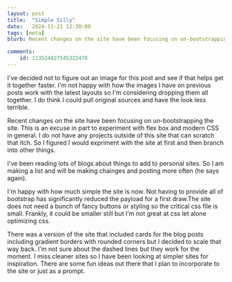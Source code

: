 ```yaml
---
layout: post
title:  "Simple Silly"
date:   2024-11-21 12:30:00
tags: [meta]
blurb: Recent changes on the site have been focusing on un-bootstrapping the site. This is an excuse in part to experiment with flex box and modern CSS in general.

comments:
    id: 113524027545322478
---
```


<!--more-->

I've decided not to figure out an image for this post and see if that helps get it together faster. I'm not happy with how the images I have on previous posts work with the latest layouts so I'm considering dropping them all together. I do think I could pull original sources and have the look less terrible.

Recent changes on the site have been focusing on un-bootstrapping the site. This is an excuse in part to experiment with flex box and modern CSS in general. I do not have any projects outside of this site that can scratch that itch. So I figured I would expriment with the site at first and then branch into other things.

I've been reading lots of blogs about things to add to personal sites. So I am making a list and will be making chainges and posting more often (he says again).

I'm happy with how much simple the site is now. Not having to provide all of bootstrap has significantly reduced the payload for a first draw.The site does not need a bunch of fancy buttons or styling so the critical css file is small. Frankly, it could be smaller still but I'm not great at css let alone optimizing css.

There was a version of the site that included cards for the blog posts including gradient borders with rounded corners but I decided to scale that way back. I'm not sure about the dashed lines but they work for the moment. I miss cleaner sites so I have been looking at simpler sites for inspiration. There are some fun ideas out there that I plan to incorporate to the site or just as a prompt.


